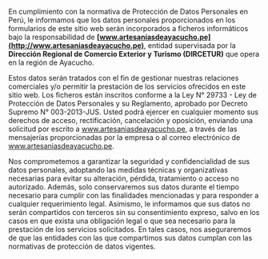 En cumplimiento con la normativa de Protección de Datos Personales en Perú, le informamos que los datos personales proporcionados en los formularios de este sitio web serán incorporados a ficheros informáticos bajo la responsabilidad de **[www.artesaniasdeayacucho.pe](http://www.artesaniasdeayacucho.pe)**, entidad supervisada por la **Dirección Regional de Comercio Exterior y Turismo (DIRCETUR)** que opera en la región de Ayacucho.

Estos datos serán tratados con el fin de gestionar nuestras relaciones comerciales y/o permitir la prestación de los servicios ofrecidos en este sitio web. Los ficheros están inscritos conforme a la Ley N° 29733 - Ley de Protección de Datos Personales y su Reglamento, aprobado por Decreto Supremo N° 003-2013-JUS. Usted podrá ejercer en cualquier momento sus derechos de acceso, rectificación, cancelación y oposición, enviando una solicitud por escrito a www.artesaniasdeayacucho.pe, a través de las mensajerías proporcionadas por la empresa o al correo electrónico de www.artesaniasdeayacucho.pe. 

Nos comprometemos a garantizar la seguridad y confidencialidad de sus datos personales, adoptando las medidas técnicas y organizativas necesarias para evitar su alteración, pérdida, tratamiento o acceso no autorizado. Además, solo conservaremos sus datos durante el tiempo necesario para cumplir con las finalidades mencionadas y para responder a cualquier requerimiento legal. Asimismo, le informamos que sus datos no serán compartidos con terceros sin su consentimiento expreso, salvo en los casos en que exista una obligación legal o que sea necesario para la prestación de los servicios solicitados. En tales casos, nos aseguraremos de que las entidades con las que compartimos sus datos cumplan con las normativas de protección de datos vigentes.

